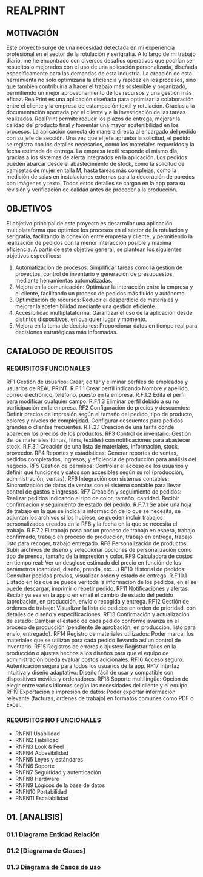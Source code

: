 # REALPRINT

## MOTIVACIÓN
Este proyecto surge de una necesidad detectada en mi experiencia profesional en el sector de la rotulación y serigrafía. A lo largo de mi trabajo diario, me he encontrado con diversos desafíos operativos que podrían ser resueltos o mejorados con el uso de una aplicación personalizada, diseñada específicamente para las demandas de esta industria. La creación de esta herramienta no solo optimizaría la eficiencia y rapidez en los procesos, sino que también contribuiría a hacer el trabajo más sostenible y organizado, permitiendo un mejor aprovechamiento de los recursos y una gestión más eficaz. RealPrint es una aplicación diseñada para optimizar la colaboración entre el cliente y la empresa de estampación textil y rotulación. Gracias a la documentación aportada por el cliente y a la investigación de las tareas realizadas.
RealPrint permite reducir los plazos de entrega, mejorar la calidad del producto final y fomentar una mayor sostenibilidad en los procesos. La aplicación conecta de manera directa al encargado del pedido con su jefe de sección. Una vez que el jefe aprueba la solicitud, el pedido se registra con los detalles necesarios, como los materiales requeridos y la fecha estimada de entrega. La empresa textil responde el mismo día, gracias a los sistemas de alerta integrados en la aplicación.
Los pedidos pueden abarcar desde el abastecimiento de stock, como la solicitud de camisetas de mujer en talla M, hasta tareas más complejas, como la medición de salas en instalaciones externas para la decoración de paredes con imágenes y texto. Todos estos detalles se cargan en la app para su revisión y verificación de calidad antes de proceder a la producción.

## OBJETIVOS
El objetivo principal de este proyecto es desarrollar una aplicación multiplataforma que optimice los procesos en el sector de la rotulación y serigrafía, facilitando la conexión entre empresa y cliente, y permitiendo la realización de pedidos con la menor interacción posible y máxima eficiencia.
A partir de este objetivo general, se plantean los siguientes objetivos específicos:
1.	Automatización de procesos: Simplificar tareas como la gestión de proyectos, control de inventario y generación de presupuestos, mediante herramientas automatizadas.
2.	Mejora en la comunicación: Optimizar la interacción entre la empresa y el cliente, facilitando un proceso de pedidos más fluido y autónomo.
3.	Optimización de recursos: Reducir el desperdicio de materiales y mejorar la sostenibilidad mediante una gestión eficiente.
4.	Accesibilidad multiplataforma: Garantizar el uso de la aplicación desde distintos dispositivos, en cualquier lugar y momento.
5.	Mejora en la toma de decisiones: Proporcionar datos en tiempo real para decisiones estratégicas más informadas.

## CATALOGO DE REQUISITOS
### REQUISITOS FUNCIONALES
RF1 Gestión de usuarios: Crear, editar y eliminar perfiles de empleados y usuarios de REAL PRINT.
R.F.1.1 Crear perfil indicando Nombre y apellido, correo electrónico, teléfono, puesto en la empresa.
R.F.1.2 Edita el perfil para modificar cualquier campo.
R.F.1.3 Eliminar perfil debido a su no participación en la empresa.
RF2 Configuración de precios y descuentos: Definir precios de impresión según el tamaño del pedido, tipo de producto, colores y niveles de complejidad. Configurar descuentos para pedidos grandes o clientes frecuentes.
R.F.2.1 Creación de una tarifa donde aparecen los precios de los productos.
RF3 Control de inventario: Gestión de los materiales (tintas, films, textiles) con notificaciones para abastecer stock.
R.F.3.1 Creación de una lista de materiales, información, stock, proveedor.
RF4 Reportes y estadísticas: Generar reportes de ventas, pedidos completados, ingresos, y eficiencia de producción para análisis del negocio.
RF5 Gestión de permisos: Controlar el acceso de los usuarios y definir qué funciones y datos son accesibles según su rol (producción, administración, ventas).
RF6 Integración con sistemas contables: Sincronización de datos de ventas con el sistema contable para llevar control de gastos e ingresos.
RF7 Creación y seguimiento de pedidos: Realizar pedidos indicando el tipo de color, tamaño, cantidad. Recibir confirmación y seguimiento de estado del pedido.
R.F.7.1 Se abre una hoja de trabajo en la que se indica la información de lo que se necesita, se adjuntan los archivos si los hubiese, se pueden incluir trabajos personalizados creados en la RF8 y la fecha en la que se necesita el trabajo.
R.F.7.2 El trabajo pasa por un proceso de trabajo en espera, trabajo confirmado, trabajo en proceso de producción, trabajo en entrega, trabajo listo para recoger, trabajo entregado.
RF8 Personalización de productos:  Subir archivos de diseño y seleccionar opciones de personalización como tipo de prenda, tamaño de la impresión y color.
RF9 Calculadora de costos en tiempo real: Ver un desglose estimado del precio en función de los parámetros (cantidad, diseño, prenda, etc.…)
RF10 Historial de pedidos: Consultar pedidos previos, visualizar orden y estado de entrega.
R.F.10.1 Listado en los que se puede ver toda la información de los pedidos, en el se puede descargar, imprimir o repetir pedido.
RF11 Notificaciones y alertas: Recibir ya sea en la app o en email el cambio de estado del pedido (aprobación, en producción, envío o recogida y entrega.
RF12 Gestión de órdenes de trabajo: Visualizar la lista de pedidos en orden de prioridad, con detalles de diseño y especificaciones.
RF13 Confirmación y actualización de estado:  Cambiar el estado de cada pedido conforme avanza en el proceso de producción (pendiente de aprobación, en producción, listo para envío, entregado).
RF14 Registro de materiales utilizados: Poder marcar los materiales que se utilizan para cada pedido llevando así un control de inventario.
RF15 Registros de errores o ajustes: Registrar fallos en la producción o ajustes hechos a los diseños para que el equipo de administración pueda evaluar costos adicionales.
RF16 Acceso seguro: Autenticación segura para todos los usuarios de la app.
RF17 Interfaz intuitiva y diseño adaptativo:  Diseño fácil de usar y compatible con dispositivos móviles y ordenadores.
RF18 Soporte multilingüe: Opción de elegir entre varios idiomas según las necesidades del cliente y el equipo.
RF19 Exportación e impresión de datos: Poder exportar información relevante (facturas, ordenes de trabajo) en formatos comunes como PDF o Excel.

### REQUISITOS NO FUNCIONALES

- RNFN1 Usabilidad
- RNFN2 Fiabilidad
- RNFN3 Look & Feel
- RNFN4 Accesibilidad
- RNFN5 Leyes y estándares
- RNFN6 Soporte
- RNFN7 Seguiridad y autenticación
- RNFN8 Hardware
- RNFN9 Lógicos de la base de datos
- RNFN10 Portabilidad
- RNFN11 Escalabilidad



## 01. [ANALISIS]
### 01.1 [Diagrama Entidad Relación](./DIAGRAMAS/DiagramaEntidadRelacion.md)
### 01.2 [Diagrama de Clases]
### 01.3 [Diagrama de Casos de uso](./DIAGRAMAS/DiagramaCasosDeUso.md)